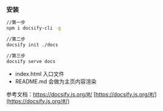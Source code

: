 ### 安装
```bash
//第一步
npm i docsify-cli -g

//第二步
docsify init ./docs

//第三步
docsify serve docs

```

* index.html 入口文件
* README.md 会做为主页内容渲染

参考文档：https://docsify.js.org/#/
[https://docsify.js.org/#/](https://docsify.js.org/#/)